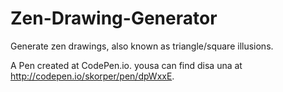 # Zen-Drawing-Generator
Generate zen drawings, also known as triangle/square illusions. 

A Pen created at CodePen.io. yousa can find disa una at http://codepen.io/skorper/pen/dpWxxE.
